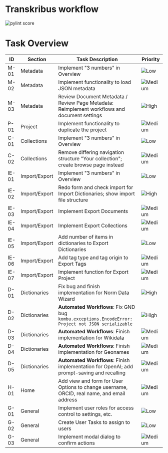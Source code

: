 Transkribus workflow
====================
![pylint score](https://mperlet.github.io/pybadge/badges/9.13.svg)

# Task Overview

| ID   | Section       | Task Description                                                                             | Priority       |
|------|---------------|-----------------------------------------------------------------------------------------------|----------------|
| M-01 | Metadata      | Implement "3 numbers" in Overview                                                             | ![Low](https://img.shields.io/badge/Priority-Low-lightgrey) |
| M-02 | Metadata      | Implement functionality to load JSON metadata                                                 | ![Medium](https://img.shields.io/badge/Priority-Medium-orange) |
| M-03 | Metadata      | Review Document Metadata / Review Page Metadata: Reimplement workflows and document settings  | ![High](https://img.shields.io/badge/Priority-High-red) |
| P-01 | Project       | Implement functionality to duplicate the project                                              | ![Medium](https://img.shields.io/badge/Priority-Medium-orange) |
| C-01 | Collections   | Implement "3 numbers" in Overview                                                             | ![Low](https://img.shields.io/badge/Priority-Low-lightgrey) |
| C-02 | Collections   | Remove differing navigation structure "Your collection"; create browse page instead           | ![Medium](https://img.shields.io/badge/Priority-Medium-orange) |
| IE-01| Import/Export | Implement "3 numbers" in Overview                                                             | ![Low](https://img.shields.io/badge/Priority-Low-lightgrey) |
| IE-02| Import/Export | Redo form and check import for Import Dictionaries; show import file structure                | ![High](https://img.shields.io/badge/Priority-High-red) |
| IE-03| Import/Export | Implement Export Documents                                                                    | ![Medium](https://img.shields.io/badge/Priority-Medium-orange) |
| IE-04| Import/Export | Implement Export Collections                                                                  | ![Medium](https://img.shields.io/badge/Priority-Medium-orange) |
| IE-05| Import/Export | Add number of items in dictionaries to Export Dictionaries                                    | ![Low](https://img.shields.io/badge/Priority-Low-lightgrey) |
| IE-06| Import/Export | Add tag type and tag origin to Export Tags                                                    | ![Medium](https://img.shields.io/badge/Priority-Medium-orange) |
| IE-07| Import/Export | Implement function for Export Project                                                         | ![Medium](https://img.shields.io/badge/Priority-Medium-orange) |
| D-01 | Dictionaries  | Fix bug and finish implementation for Norm Data Wizard                                        | ![High](https://img.shields.io/badge/Priority-High-red) |
| D-02 | Dictionaries  | **Automated Workflows**: Fix GND bug `kombu.exceptions.EncodeError: Project not JSON serializable` | ![High](https://img.shields.io/badge/Priority-High-red) |
| D-03 | Dictionaries  | **Automated Workflows**: Finish implementation for Wikidata                                  | ![Medium](https://img.shields.io/badge/Priority-Medium-orange) |
| D-04 | Dictionaries  | **Automated Workflows**: Finish implementation for Geonames                                  | ![Medium](https://img.shields.io/badge/Priority-Medium-orange) |
| D-05 | Dictionaries  | **Automated Workflows**: Finish implementation for OpenAI; add prompt-saving and recalling   | ![Medium](https://img.shields.io/badge/Priority-Medium-orange) |
| H-01 | Home          | Add view and form for User Options to change username, ORCID, real name, and email address    | ![Medium](https://img.shields.io/badge/Priority-Medium-orange) |
| G-01 | General       | Implement user roles for access control to settings, etc.                                    | ![Low](https://img.shields.io/badge/Priority-Low-lightgrey) |
| G-02 | General       | Create User Tasks to assign to users                                                          | ![Low](https://img.shields.io/badge/Priority-Low-lightgrey) |
| G-03 | General       | Implement modal dialog to confirm actions                                                    | ![Medium](https://img.shields.io/badge/Priority-Medium-orange) |
